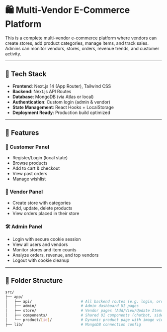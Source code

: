 # 🛍️ Multi-Vendor E-Commerce Platform

This is a complete multi-vendor e-commerce platform where vendors can create stores, add product categories, manage items, and track sales. Admins can monitor vendors, stores, orders, revenue trends, and customer activity.

---

## 🚀 Tech Stack

- **Frontend**: Next.js 14 (App Router), Tailwind CSS
- **Backend**: Next.js API Routes
- **Database**: MongoDB (via Atlas or local)
- **Authentication**: Custom login (admin & vendor)
- **State Management**: React Hooks + LocalStorage
- **Deployment Ready**: Production build optimized

---

## 🔑 Features

### 👤 Customer Panel

- Register/Login (local state)
- Browse products
- Add to cart & checkout
- View past orders
- Manage wishlist

### 🏪 Vendor Panel

- Create store with categories
- Add, update, delete products
- View orders placed in their store

### 🛠️ Admin Panel

- Login with secure cookie session
- View all users and vendors
- Monitor stores and item counts
- Analyze orders, revenue, and top vendors
- Logout with cookie cleanup

---

## 📁 Folder Structure

```bash
src/
├── app/
│   ├── api/                      # All backend routes (e.g. login, orders, store)
│   ├── admin/                    # Admin dashboard UI pages
│   ├── store/                    # Vendor pages (Add/View/Update Items)
│   ├── components/               # Shared UI components (chatbot, sidebar, etc.)
│   └── product/[id]/             # Dynamic product page with image viewer
├── lib/                          # MongoDB connection config
```
